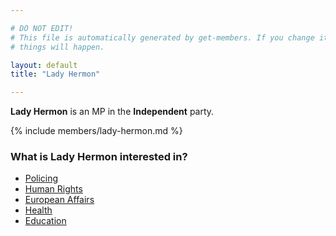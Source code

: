 ```yaml
---

# DO NOT EDIT!
# This file is automatically generated by get-members. If you change it, bad
# things will happen.

layout: default
title: "Lady Hermon"

---
```


**Lady Hermon** is an MP in the **Independent** party.

{% include members/lady-hermon.md %}

### What is Lady Hermon interested in?


* [Policing](/interests/policing.html)
* [Human Rights](/interests/human-rights.html)
* [European Affairs](/interests/european-affairs.html)
* [Health](/interests/health.html)
* [Education](/interests/education.html)
